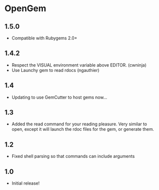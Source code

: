 OpenGem
========
1.5.0
---
* Compatible with Rubygems 2.0+

1.4.2
---
* Respect the VISUAL environment variable above EDITOR. (cwninja)
* Use Launchy gem to read rdocs (ngauthier)

1.4
---
* Updating to use GemCutter to host gems now...

1.3
----
* Added the read command for your reading pleasure.
  Very similar to open, except it will launch the rdoc files for the gem, or generate them.

1.2
----
* Fixed shell parsing so that commands can include arguments

1.0
----
* Initial release!
